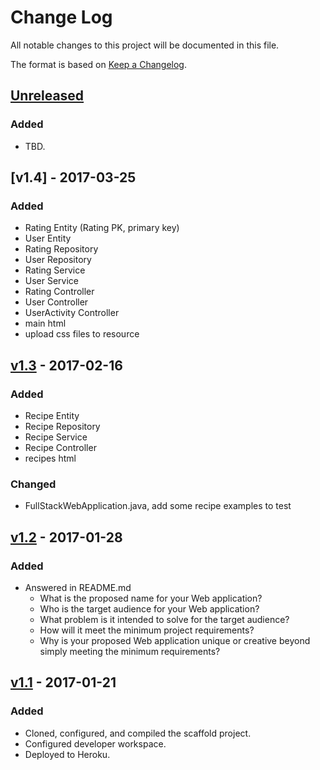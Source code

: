 # Change Log
All notable changes to this project will be documented in this file.

The format is based on [Keep a Changelog](http://keepachangelog.com/).

## [Unreleased]
### Added
- TBD.

## [v1.4] - 2017-03-25
### Added
- Rating Entity (Rating PK, primary key)
- User Entity
- Rating Repository
- User Repository
- Rating Service
- User Service
- Rating Controller
- User Controller
- UserActivity Controller
- main html
- upload css files to resource

## [v1.3] - 2017-02-16
### Added
- Recipe Entity
- Recipe Repository
- Recipe Service
- Recipe Controller
- recipes html

### Changed
- FullStackWebApplication.java, add some recipe examples to test


## [v1.2] - 2017-01-28
### Added
- Answered in README.md
    - What is the proposed name for your Web application?
    - Who is the target audience for your Web application?
    - What problem is it intended to solve for the target audience?
    - How will it meet the minimum project requirements?
    - Why is your proposed Web application unique or creative beyond simply meeting the minimum requirements?

## [v1.1] - 2017-01-21
### Added
- Cloned, configured, and compiled the scaffold project.
- Configured developer workspace.
- Deployed to Heroku.

[Unreleased]: https://github.com/infsci2560sp17/full-stack-web-jingyi-huang/compare/v1.4...HEAD
[v1.3]: https://github.com/infsci2560sp17/full-stack-web-jingyi-huang/compare/v1.3...v1.4
[v1.3]: https://github.com/infsci2560sp17/full-stack-web-jingyi-huang/compare/v1.2...v1.3
[v1.2]: https://github.com/infsci2560sp17/full-stack-web-jingyi-huang/compare/v1.1...v1.2
[v1.1]: https://github.com/infsci2560sp17/full-stack-web-jingyi-huang/compare/...v1.1
